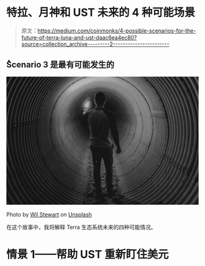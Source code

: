 # 特拉、月神和 UST 未来的 4 种可能场景

> 原文：<https://medium.com/coinmonks/4-possible-scenarios-for-the-future-of-terra-luna-and-ust-daac6ea4ec80?source=collection_archive---------2----------------------->

## ُScenario 3 是最有可能发生的

![](img/a6efd48708216e2ca2b67295b9379ca6.png)

Photo by [Wil Stewart](https://unsplash.com/@wilstewart3?utm_source=medium&utm_medium=referral) on [Unsplash](https://unsplash.com?utm_source=medium&utm_medium=referral)

在这个故事中，我将解释 Terra 生态系统未来的四种可能情况。

# 情景 1——帮助 UST 重新盯住美元